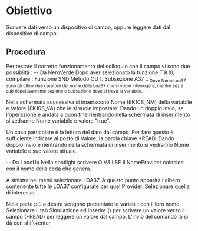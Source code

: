 # Obiettivo
Scrivere dati verso un dispositivo di campo, oppure leggere dati dal dispositivo di campo.

## Procedura
Per testare il corretto funzionamento del colloquio con il campo vi sono due possibiltà : 
-- Da NeroVerde
Dopo aver selezionato la funzione T K10, compilare : 
Funzione SND
Metodo OUT.
Subsezione A37 <NomeLoa37>.<SEZ>.<SUB>
Dove NomeLoa37 sono gli ultimi due caratteri del nome della Loa37 che si vuole interrogare, mentre sez e sub rispettivamente sezione e subsezione dove si trova la variabile.

Nella schermata successiva si inseriscono  Nome (£K10S_NM) della variabile e Valore (£K10S_VA) che le si vuole impostare.
Dando un doppio invio, se l'operazione è andata a buon fine rientrando nella schermata di inserimento si vedranno Nome variabile e valore "true".

Un caso particolare è la lettura del dato dal campo. Per fare questo è sufficiente indicare al posto di Valore, la parola chiave \*READ.
Dando doppio invio e rientrando nella schermata di inserimento si vedranno Nome variabile e suo valore attuale.

-- Da LoocUp
Nella spotlight scrivere O V3 LSE <NomeProvider>
Il NomeProvider coincide con il nome della coda che genera.

A sinistra nel menù selezionare LOA37.
A questo punto apparirà l'albero contenente tutte le LOA37 configurate per quel Provider. Selezionare quella di interesse.

Nella parte più a destra vengono presentate le variabili con il loro nome.
Selezionare il tab Simulazione ed inserire
<NomeVariabile>(<Valore>) per scrivere un valore verso il campo
<NomeVariabile>(\*READ) per leggere un valore dal campo.
L'invio del comando lo si dà con shift+enter




